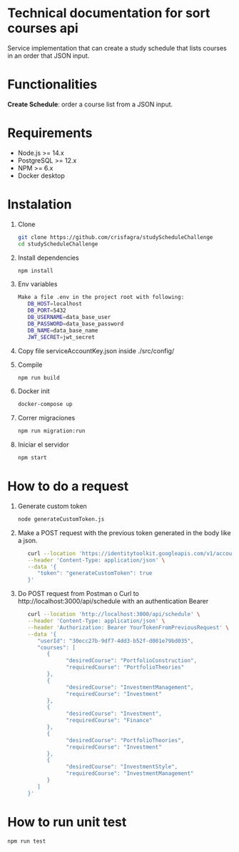 # Technical documentation for sort courses api

Service implementation that can create a study schedule that lists courses in an order that JSON input.

# Functionalities

**Create Schedule**: order a course list from a JSON input.

# Requirements

- Node.js >= 14.x
- PostgreSQL >= 12.x
- NPM >= 6.x
- Docker desktop

# Instalation

1. Clone

   ```bash
   git clone https://github.com/crisfagra/studyScheduleChallenge
   cd studyScheduleChallenge

   ```

2. Install dependencies

   ```bash
   npm install

   ```
   
3. Env variables

   ```bash
   Make a file .env in the project root with following:
      DB_HOST=localhost
      DB_PORT=5432
      DB_USERNAME=data_base_user
      DB_PASSWORD=data_base_password
      DB_NAME=data_base_name
      JWT_SECRET=jwt_secret

   ```
4. Copy file serviceAccountKey.json inside ./src/config/
5. Compile
   ```bash
   npm run build
   ```
6. Docker init
   ```bash
   docker-compose up
   ```
7. Correr migraciones
   ```bash
   npm run migration:run
   ```
8. Iniciar el servidor
   ```bash
   npm start
   ```

# How to do a request

1. Generate custom token
   ```bash
   node generateCustomToken.js
   ```
2. Make a POST request with the previous token generated in the body like a json.
   ```bash
      curl --location 'https://identitytoolkit.googleapis.com/v1/accounts:signInWithCustomToken?key=YOUR_FIREBASE_API_KEY' \
      --header 'Content-Type: application/json' \
      --data '{
         "token": "generateCustomToken": true
      }'
   ```

3. Do POST request from Postman o Curl to http://localhost:3000/api/schedule with an authentication Bearer
   ```bash
      curl --location 'http://localhost:3000/api/schedule' \
      --header 'Content-Type: application/json' \
      --header 'Authorization: Bearer YourTokenFromPreviousRequest' \
      --data '{
         "userId": "30ecc27b-9df7-4dd3-b52f-d001e79bd035",
         "courses": [
            {
                  "desiredCourse": "PortfolioConstruction",
                  "requiredCourse": "PortfolioTheories"
            },
            {
                  "desiredCourse": "InvestmentManagement",
                  "requiredCourse": "Investment"
            },
            {
                  "desiredCourse": "Investment",
                  "requiredCourse": "Finance"
            },
            {
                  "desiredCourse": "PortfolioTheories",
                  "requiredCourse": "Investment"
            },
            {
                  "desiredCourse": "InvestmentStyle",
                  "requiredCourse": "InvestmentManagement"
            }
         ]
      }'
   ```
# How to run unit test
   ```bash
   npm run test
   ```
